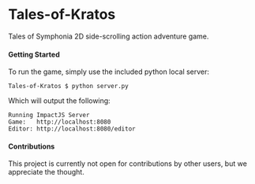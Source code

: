 # Tales-of-Kratos

Tales of Symphonia 2D side-scrolling action adventure game.

#### Getting Started

To run the game, simply use the included python local server:

    Tales-of-Kratos $ python server.py

Which will output the following:
    
    Running ImpactJS Server
	Game:   http://localhost:8080
	Editor: http://localhost:8080/editor

#### Contributions

This project is currently not open for contributions by other users, but we appreciate the thought. 
